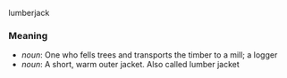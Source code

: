 lumberjack
### Meaning
+ _noun_: One who fells trees and transports the timber to a mill; a logger
+ _noun_: A short, warm outer jacket. Also called lumber jacket
